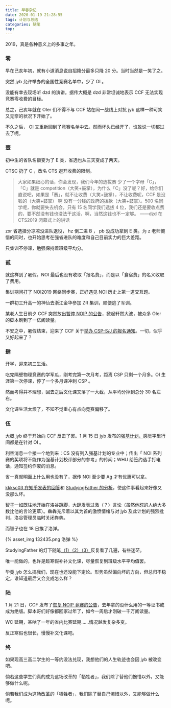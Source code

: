 ```yaml
---
title: 早春杂记
date: 2020-01-19 21:28:55
tags: 计划与总结
categories: 随笔
top:
---
```


2019，真是各种意义上的多事之年。

<!-- more -->

### 零

早在己亥年初，就有小道消息说自招降分最多只降 20 分。当时当然是一笑了之。

突然 jyb 允许举办的全国性竞赛名单中，少了 OI 。

没能有幸去现场听 dzd 的演讲。据传大概是 dzd 非常坦诚地表示 CCF 无法实现竞赛零收费的目标。

总之，己亥年就在 OIer 们不得不与 CCF 站在同一战线上对抗 jyb 这样一种可笑又无奈的状况下开始了。

不久之后， OI 又重新回到了竞赛名单中去。然而坏头已经开了，谁敢说一切都过去了呢。

### 壹

初中生的省队名额变为了 E 类，省选也从三天变成了两天。

CTSC 扔了 C ，改名 CTS 避开收费的限制。

>大家如果细心的话，你会发现，我们今年的选拔赛 少了一个字母「C」，「C」就是 competition（大笑+鼓掌），为什么「C」没了呢？好，给你们直说吧，如果是「赛」，就不让收费（大笑+鼓掌），不让收费呢，CCF 是没钱的（大笑+鼓掌） 啊 没有一分钱的政府的拨款（大笑+鼓掌）。500 名同学呢，你就要失去机会，只有 15 名同学我们选拔 4 位，我们还是要收点费的，要不然没有钱也没法干这活，啊，当然这钱也不一定够。
>——dzd 在 CTS2019 闭幕式上的讲话

zxr 省选挂分凉凉没进队退役， hz 倒二进 B ， pb 没成功拿到 E 类。为 z 老师惋惜的同时，也开始思考在强省进队的难度和自己目前实力的巨大差距。

只集训不停课，勉强保持着班级平均分。

### 贰

就这样到了暑假。NOI 最后也没有收取「报名费」，而是以「食宿费」的名义收取了费用。

集训期间打了 NOI2019 网络同步赛，正好遇见 NOI 历史上第一道交互题。

一群初三升高一的神仙去浙江金华参加 ZR 集训，顺便逃了军训。

某老人生日前夕 CCF 突然放出[暂停 NOIP 的公告](http://www.noi.cn/newsview.html?id=932&hash=72F731&type=1)，掀起轩然大波，被众多 OIer 的脚本刷到了一亿阅读量。

不安之中，暑假结束，迎来了 CCF 关于[举办 CSP-S\/J 的报名通知](http://www.noi.cn/newsview.html?id=941&hash=7B50DF&type=1)。一切，似乎又好起来了？

### 肆

开学，迎来初三生活。

吃完隔壁物理竞赛的学军瓜，刚考完第一次月考，距离 CSP 只剩一个月多。OI 生涯第一次停课，停了一个多月课冲刺 CSP 。

然而考得并不理想，回去之后文化课又落了一大截，从平均分掉到总分 30 名左右。

文化课生活太烦了，不知不觉重心有点向竞赛偏移了。

### 伍

大概 jyb 终于开始向 CCF 反击了罢。1 月 15 日 jyb 发布的[强基计划](http://www.moe.gov.cn/srcsite/A15/moe_776/s3258/202001/t20200115_415589.html)[，](http://www.moe.gov.cn/jyb_xwfb/s271/202001/t20200115_415580.html)感觉字里行间都是在针对 OI 。

利空消息一个接一个地到来：CS 没有列入强基计划的专业中；传出「 NOI 系列赛的奖项将不能作为强基计划校评部分的参考」的传闻；WHU 给签约选手打电话，通知签约作废的消息。

省一真就明面上什么用也没有了，据传 NOI 至少要 Ag 才有优惠可以拿。

[kkksc03 在知乎发表的回答](https://www.zhihu.com/question/366377531/answer/975328563)和 [StudyingFather 的分析](https://www.luogu.com.cn/discuss/show/182163)，使这件事看起来好像又没那么坏。

[智子](https://www.luogu.com.cn/user/132435)一如既往地开始在洛谷跳脚，大肆发表过激（？）言论（虽然他怼的人绝大多数比他的言论更草）。犇犇充斥着以其为首的激愤情绪与对 jyb 及此计划的强烈批判，洛谷管理员临时关闭犇犇。

而智子也在 18 日挨了洛弹。

{% asset_img 132435.png 洛弹 %}

StudyingFather 的灯下随笔[（1）](https://studyingfather.com/archives/1054)[（2）](https://studyingfather.com/archives/1457)[（3）](https://studyingfather.com/archives/2751)反复看了几遍，有些迷茫。

唯一能做的，也许是趁寒假补补文化课，尽量恢复到班级水平平均值罢。

毕竟 jyb 怎么搞我们，现在也还没能下定论。形势虽然偏向坏的方向，但总归不稳定，谁知道最后又会变成怎么样？

### 陆

1 月 21 日，CCF 发布了[恢复 NOIP 竞赛的公告](http://www.noi.cn/newsview.html?id=1172&hash=AC7D99&type=1)，去年拿的~~没什么用的~~一等证书或成为绝版。脚本哥们好像都回家过年了，如今一周后才刚破一千万阅读量。

WC 延期，某咕了一年的省内比赛延期……情况越发复杂多变。

反正寒假也很长，慢慢补文化课吧。

### 终

如果现高三高二学生的一等约没法兑现，我想他们的人生轨迹也会因 jyb 被改变吧。

倘若这些学生们真的成为这场改革的「牺牲者」，我们除了替他们惋惜以外，又能够做什么呢。

倘若我们成为这场改革的「牺牲者」，我们除了替自己惋惜以外，又能够做什么呢。